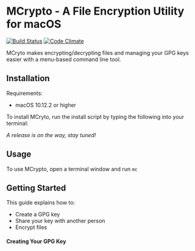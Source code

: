 # MCrypto - A File Encryption Utility for macOS
[![Build Status](https://travis-ci.org/AJdev23/MCrypto.svg?branch=develop)](https://travis-ci.org/AJdev23/MCrypto)
[![Code Climate](https://codeclimate.com/github/AJdev23/MCrypto/badges/gpa.svg)](https://codeclimate.com/github/AJdev23/MCrypto)


MCryto makes encrypting/decrypting files and managing your GPG keys easier with a menu-based command line tool.

## Installation

Requirements:
  - macOS 10.12.2 or higher

To install MCryto, run the install script by typing the following into your terminal:
<!-- NO CURRENT STABLE
curl -sL https://git.io/vDTnE | tar xz && cd MCrypto-latest-stable/src && chmod a+x install.sh; ./install.sh
-->

_A release is on the way, stay tuned!_
## Usage
  To use MCrypto, open a terminal window and run ```mc```


## Getting Started

This guide explains how to:
  - Create a GPG key
  - Share your key with another person
  - Encrypt files

#### Creating Your GPG Key
